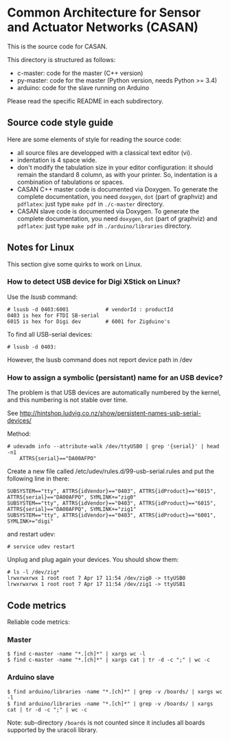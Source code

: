 Common Architecture for Sensor and Actuator Networks (CASAN)
============================================================

This is the source code for CASAN.

This directory is structured as follows:

* c-master: code for the master (C++ version)
* py-master: code for the master (Python version, needs Python >= 3.4)
* arduino: code for the slave running on Arduino

Please read the specific README in each subdirectory.


Source code style guide
-----------------------

Here are some elements of style for reading the source code:

- all source files are developped with a classical text editor (vi).
- indentation is 4 space wide.
- don't modify the tabulation size in your editor configuration: it
    should remain the standard 8 column, as with your printer.
    So, indentation is a combination of tabulations or spaces.
- CASAN C++ master code is documented via Doxygen. To generate the complete
    documentation, you need `doxygen`, `dot` (part of graphviz) and
    `pdflatex`: just type `make pdf` in `./c-master` directory.
- CASAN slave code is documented via Doxygen. To generate the complete
    documentation, you need `doxygen`, `dot` (part of graphviz) and
    `pdflatex`: just type `make pdf` in `./arduino/libraries` directory.


Notes for Linux
---------------

This section give some quirks to work on Linux.

### How to detect USB device for Digi XStick on Linux?

Use the *lsusb* command:

    # lsusb -d 0403:6001			# vendorId : productId
	0403 is hex for FTDI SB-serial
	6015 is hex for Digi dev 		# 6001 for Zigduino's

To find all USB-serial devices:

    # lsusb -d 0403:

However, the lsusb command does not report device path in /dev

### How to assign a symbolic (persistant) name for an USB device?

The problem is that USB devices are automatically numbered by the kernel, and this numbering is not stable over time.

See http://hintshop.ludvig.co.nz/show/persistent-names-usb-serial-devices/

Method:

    # udevadm info --attribute-walk /dev/ttyUSB0 | grep '{serial}' | head -n1
        ATTRS{serial}=="DA00AFPO"

Create a new file called /etc/udev/rules.d/99-usb-serial.rules and put
the following line in there:

    SUBSYSTEM=="tty", ATTRS{idVendor}=="0403", ATTRS{idProduct}=="6015", ATTRS{serial}=="DA00AFPO", SYMLINK+="zig0"
    SUBSYSTEM=="tty", ATTRS{idVendor}=="0403", ATTRS{idProduct}=="6015", ATTRS{serial}=="DA00AFPQ", SYMLINK+="zig1"
    SUBSYSTEM=="tty", ATTRS{idVendor}=="0403", ATTRS{idProduct}=="6001", SYMLINK+="digi"

and restart udev:

    # service udev restart

Unplug and plug again your devices. You should show them:

    # ls -l /dev/zig*
    lrwxrwxrwx 1 root root 7 Apr 17 11:54 /dev/zig0 -> ttyUSB0
    lrwxrwxrwx 1 root root 7 Apr 17 11:54 /dev/zig1 -> ttyUSB1


Code metrics
------------

Reliable code metrics:

### Master

    $ find c-master -name "*.[ch]*" | xargs wc -l
    $ find c-master -name "*.[ch]*" | xargs cat | tr -d -c ";" | wc -c

### Arduino slave

    $ find arduino/libraries -name "*.[ch]*" | grep -v /boards/ | xargs wc -l
    $ find arduino/libraries -name "*.[ch]*" | grep -v /boards/ | xargs cat | tr -d -c ";" | wc -c

Note: sub-directory `/boards` is not counted since it includes all boards
supported by the uracoli library.
